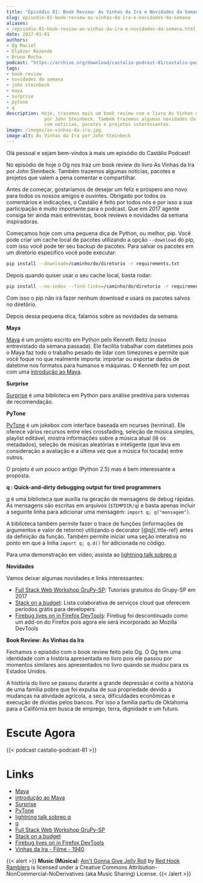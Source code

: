 ```yaml
---
title: "Episódio 81: Book Review: As Vinhas da Ira e Novidades da Semana"
slug: episodio-81-book-review-as-vinhas-da-ira-e-novidades-da-semana
aliases:
- /episodio-81-book-review-as-vinhas-da-ira-e-novidades-da-semana.html
date: 2017-01-01
authors:
- Og Maciel
- Elyézer Rezende
- Bruno Rocha
podcast: "https://archive.org/download/castalio-podcast-81/castalio-podcast-81.mp3"
tags:
- book review
- novidades da semana
- john steinbeck
- maya
- surprise
- pytone
- q
description: Hoje, trazemos mais um book review com o livro As Vinhas da Ira
              por John Steinbeck. Também trazemos algumas novidades da semana
              com notícias, pacotes e projetos interessantes.
image: /images/as-vinhas-da-ira.jpg
image-alt: As Vinhas da Ira por John Steinbeck
---
```


Olá pessoal e sejam bem-vindos à mais um episódio do Castálio Podcast!

No episódio de hoje o Og nos traz um book review do livro As Vinhas da Ira por
John Steinbeck. Também trazemos algumas notícias, pacotes e projetos que valem
a pena comentar e compartilhar.

Antes de começar, gostaríamos de desejar um feliz e próspero ano novo para
todos os nossos amigos e ouvintes. Obrigado por todos os comentários e
indicações, o Castálio é feito por todos nós e por isso a sua participação é
muito importante para o podcast. Que em 2017 agente consiga ter ainda mais
entrevistas, book reviews e novidades da semana inspiradoras.

<div class="clearfix"></div>

Começamos hoje com uma pequena dica de Python, ou melhor, pip. Você pode criar
um cache local de pacotes utilizando a opção `--download` do pip, com isso você
pode ter seu backup de pacotes. Para salvar os pacotes em um diretório
especifico você pode executar:

```bash
pip install --download=/caminho/do/diretorio -r requirements.txt
```

Depois quando quiser usar o seu cache local, basta rodar:

```bash
pip install --no-index --find-links=/caminho/do/diretorio -r requirements.txt
```

Com isso o pip não irá fazer nenhum download e usará os pacotes salvos no
diretório.

Depois dessa pequena dica, falamos sobre as novidades da semana:

**Maya**

[Maya](https://github.com/kennethreitz/maya) é um projeto escrito em Python
pelo Kenneth Reitz (nosso entrevistado da semana passada). Ele facilita
trabalhar com datetimes pois o Maya faz todo o trabalho pesado de lidar com
timezones e permite que você foque no que realmente importa: importar ou
exportar dados de datetime nos formatos para humanos e máquinas. O Kenneth fez
um post com uma [introdução ao
Maya](https://www.kennethreitz.org/essays/introducing-maya-datetimes-for-humans).

**Surprise**

[Surprise](http://surpriselib.com/) é uma biblioteca em Python para análise
preditiva para sistemas de recomendação.

**PyTone**

[PyTone](https://www.luga.de/pytone/) é um jokebox com interface baseada em
ncurses (terminal). Ele oferece vários recursos entre eles crossfading, seleção
de música simples, playlist editável, mostra informações sobre a música atual
(lê os metadados), seleção de músicas aleatórias e inteligente (que leva em
consideração a avaliação e a última vez que a música foi tocada) entre outros.

O projeto é um pouco antigo (Python 2.5) mas é bem interessante a proposta.

**q : Quick-and-dirty debugging output for tired programmers**

[q](http://pyvideo.org/video/1858/sunday-evening-lightning-talks#t=25m15s) é
uma biblioteca que auxilia na geração de mensagens de debug rápidas. As
mensagens são escritas em arquivos (`$TEMPDIR/q`) e basta apenas incluir a
seguinte linha para adicionar uma mensagem: `import q; q("mensagem")`.

A biblioteca também permite fazer o trace de funções (informações de argumentos
e valor de retorno) utilizando o decorator [\@q]{.title-ref} antes da definição
da função. Também permite iniciar uma seção interativa no ponto em que a linha
`import q; q.d()` for adicionada no código.

Para uma demonstração em vídeo, assista ao [lightning talk sobreo
q](https://github.com/zestyping/q)

**Novidades**

Vamos deixar algumas novidades e links interessantes:

- [Full Stack Web Workshop GruPy-SP](https://github.com/rg3915/fs2w): Tutoriais gratuitos do Grupy-SP em 2017
- [Stack on a budget](https://github.com/255kb/stack-on-a-budget): Lista colaborativa de serviços cloud que oferecem períodos grátis para developers
- [Firebug lives on in Firefox DevTools](https://hacks.mozilla.org/2016/12/firebug-lives-on-in-firefox-devtools/): Firebug foi descontinuado como um add-on do Firefox pois agora ele será incorporado ao Mozilla DevTools

**Book Review: As Vinhas da Ira**

Fechamos o episódio com o book review feito pelo Og. O Og tem uma identidade
com a história apresentada no livro pois ele passou por momentos similares aos
apresentados no livro quando se mudou para os Estados Unidos.

A história do livro se passou durante a grande depressão e conta a história de
uma família pobre que foi expulsa de sua propriedade devido a mudanças na
atividade agrícola, a seca, dificuldades econômicas e execução de dívidas pelos
bancos. Por isso a família partiu de Oklahoma para a Califórnia em busca de
emprego, terra, dignidade e um futuro.

# Escute Agora

{{< podcast castalio-podcast-81 >}}

# Links

- [Maya](https://github.com/kennethreitz/maya)
- [introdução ao Maya](https://www.kennethreitz.org/essays/introducing-maya-datetimes-for-humans)
- [Surprise](http://surpriselib.com/)
- [PyTone](https://www.luga.de/pytone/)
- [lightning talk sobreo q](https://github.com/zestyping/q)
- [q](http://pyvideo.org/video/1858/sunday-evening-lightning-talks#t=25m15s)
- [Full Stack Web Workshop GruPy-SP](https://github.com/rg3915/fs2w)
- [Stack on a budget](https://github.com/255kb/stack-on-a-budget)
- [Firebug lives on in Firefox DevTools](https://hacks.mozilla.org/2016/12/firebug-lives-on-in-firefox-devtools/)
- [Vinhas da Ira - Filme - 1940](https://www.youtube.com/watch?v=BjPUQ4Apfhk)

{{< alert >}}
**Music (Música)**: [Ain\'t Gonna Give Jelly
Roll](http://freemusicarchive.org/music/Red_Hook_Ramblers/Live__WFMU_on_Antique_Phonograph_Music_Program_with_MAC_Feb_8_2011/Red_Hook_Ramblers_-_12_-_Aint_Gonna_Give_Jelly_Roll)
by [Red Hook Ramblers](http://www.redhookramblers.com/) is licensed under a
Creative Commons Attribution-NonCommercial-NoDerivatives (aka Music Sharing)
License.
{{< /alert >}}
